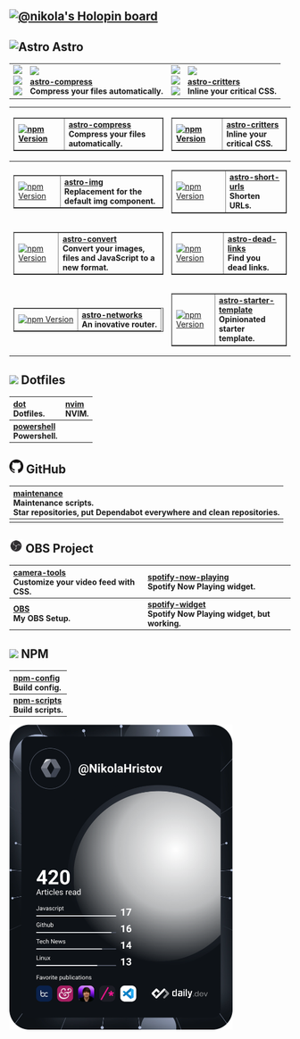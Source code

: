 ## <a href="https://holopin.io/@nikola"><picture><img alt="@nikola's Holopin board" src="https://holopin.io/api/user/board?user=nikola" /></picture></a>

## <picture><source media="(prefers-color-scheme: dark)" srcset="https://astro.build/assets/press/logomark-dark.svg"><source media="(prefers-color-scheme: light)" srcset="https://astro.build/assets/press/logomark-light.svg"><img width="25" alt="Astro" src="https://astro.build/assets/press/logomark-light.svg"></picture> Astro

<table>
	<tr>
		<td>
			<img src="https://img.shields.io/github/workflow/status/astro-community/astro-compress/Node?label=Build&logo=node.js&logoColor=white&labelColor=black&logoWidth=15" /><br />
			<img src="https://img.shields.io/npm/v/astro-compress?label=version&logo=npm&color=black&logoColor=white&labelColor=black&logoWidth=15" /><br />
			<img src="https://img.shields.io/npm/dw/astro-compress?label=downloads&logo=npm&color=black&logoColor=white&labelColor=black&logoWidth=15" />
		</td>
		<td>
			<b>
				<img src="https://img.shields.io/github/stars/astro-community/astro-compress?label=stars&logo=github&color=black&logoColor=white&labelColor=black&logoWidth=15" /><br />
				<a href="https://npmjs.org/astro-compress">astro-compress</a>
				<br />
				Compress your files automatically.
			</b>
		</td>
		<td>
			<img src="https://img.shields.io/github/workflow/status/astro-community/astro-critters/Node?label=Build&logo=node.js&logoColor=white&labelColor=black&logoWidth=15" /><br />
			<img src="https://img.shields.io/npm/v/astro-critters?label=version&logo=npm&color=black&logoColor=white&labelColor=black&logoWidth=15" /><br />
			<img src="https://img.shields.io/npm/dw/astro-critters?label=downloads&logo=npm&color=black&logoColor=white&labelColor=black&logoWidth=15" />
		</td>
		<td>
			<b>
				<img src="https://img.shields.io/github/stars/astro-community/astro-critters?label=stars&logo=github&color=black&logoColor=white&labelColor=black&logoWidth=15" /><br />
				<a href="https://npmjs.org/astro-critters">astro-critters</a>
				<br />
				Inline your critical CSS.
			</b>
		</td>
	</tr>
</table>

| <table border="none"><tr><td valign="center">[![npm Version](https://img.shields.io/npm/v/astro-compress?label=version&logo=npm&color=black&logoColor=white&labelColor=black&logoWidth=15)][astro-compress]</td><td>**[astro-compress] <br /> Compress your files automatically.** </td></tr></table>                       | <table border="none"><tr><td valign="center">[![npm Version](https://img.shields.io/npm/v/astro-critters?label=version&logo=npm&color=black&logoColor=white&labelColor=black&logoWidth=15)][astro-critters]</td><td>**[astro-critters] <br /> Inline your critical CSS.** </td></tr></table>                             |
| :-------------------------------------------------------------------------------------------------------------------------------------------------------------------------------------------------------------------------------------------------------------------------------------------------------------------------- | :----------------------------------------------------------------------------------------------------------------------------------------------------------------------------------------------------------------------------------------------------------------------------------------------------------------------- |
| <table border="none"><tr><td valign="center">[![npm Version](https://img.shields.io/npm/v/astro-img?label=version&logo=npm&color=black&logoColor=white&labelColor=black&logoWidth=15)][astro-img]</td><td>**[astro-img] <br /> Replacement for the default img component.**</td></tr></table>                               | <table border="none"><tr><td valign="center">[![npm Version](https://img.shields.io/npm/v/astro-short-urls?label=version&logo=npm&color=black&logoColor=white&labelColor=black&logoWidth=15)][astro-short-urls]</td> <td> **[astro-short-urls] <br /> Shorten URLs.** </td></tr></table>                                 |
| <table border="none"><tr><td valign="center">[![npm Version](https://img.shields.io/npm/v/astro-convert?label=version&logo=npm&color=black&logoColor=white&labelColor=black&logoWidth=15)][astro-convert]</td><td> **[astro-convert] <br /> Convert your images, files and JavaScript to a new format.** </td></tr></table> | <table border="none"><tr><td valign="center"> [![npm Version](https://img.shields.io/npm/v/astro-dead-links?label=version&logo=npm&color=black&logoColor=white&labelColor=black&logoWidth=15)][astro-dead-links]</td><td>**[astro-dead-links] <br /> Find you dead links.** </td></tr></table>                           |
| <table border="none"><tr><td valign="center">[![npm Version](https://img.shields.io/npm/v/astro-networks?label=version&logo=npm&color=black&logoColor=white&labelColor=black&logoWidth=15)][astro-networks]</td><td>**[astro-networks] <br /> An inovative router.** </td></tr></table>                                     | <table border="none"><tr><td valign="center">[![npm Version](https://img.shields.io/npm/v/astro-starter-template?label=version&logo=npm&color=black&logoColor=white&labelColor=black&logoWidth=15)][astro-starter-template]</td><td> **[astro-starter-template] <br /> Opinionated starter template.**</td></tr></table> |

## <img src="https://raw.githubusercontent.com/jglovier/dotfiles-logo/master/dotfiles-logo-icon.png" width="16" /> Dotfiles

| **[dot] <br /> Dotfiles.**          | **[nvim] <br /> NVIM.** |
| :---------------------------------- | :---------------------- |
| **[powershell] <br /> Powershell.** |                         |

## <picture><source media="(prefers-color-scheme: dark)" srcset="https://raw.githubusercontent.com/nikolaxhristov/nikolaxhristov/main/.github/img/GitHub-Mark-Light-32px.png"><source media="(prefers-color-scheme: light)" srcset="https://raw.githubusercontent.com/nikolaxhristov/nikolaxhristov/main/.github/img/GitHub-Mark-32px.png"><img width="25" alt="GitHub" src="https://raw.githubusercontent.com/nikolaxhristov/nikolaxhristov/main/.github/img/GitHub-Mark-32px.png"></picture> GitHub

| **[maintenance] <br /> Maintenance scripts. <br />Star repositories, put Dependabot everywhere and clean repositories.** |
| :----------------------------------------------------------------------------------------------------------------------- |
|                                                                                                                          |

## <img src="https://raw.githubusercontent.com/nikolaxhristov/nikolaxhristov/main/.github/img/obs-logo.svg" width="24" height="24" /> OBS Project

| **[camera-tools] <br /> Customize your video feed with CSS.** | **[spotify-now-playing] <br /> Spotify Now Playing widget.**         |
| :------------------------------------------------------------ | :------------------------------------------------------------------- |
| **[OBS] <br /> My OBS Setup.**                                | **[spotify-widget] <br /> Spotify Now Playing widget, but working.** |

## <img src="https://raw.githubusercontent.com/npm/logos/master/npm%20square/n.svg" width="22" /> NPM

| **[npm-config] <br /> Build config.**   |
| :-------------------------------------- |
| **[npm-scripts] <br /> Build scripts.** |

<a href="https://app.daily.dev/nikolahristov"><img src="https://github.com/nikolaxhristov/nikolaxhristov/blob/main/devcard.svg?rev=hs2VsNVqDK" width="400" alt="Nikola's Dev Card"/></a>

[astro-compress]: https://github.com/Lightrix/astro-compress
[astro-convert]: https://github.com/Lightrix/astro-convert
[astro-critters]: https://github.com/Lightrix/astro-critters
[astro-dead-links]: https://github.com/Lightrix/astro-dead-links
[astro-img]: https://github.com/Lightrix/astro-img
[astro-networks]: https://github.com/Lightrix/astro-networks
[astro-short-urls]: https://github.com/Lightrix/astro-short-urls
[astro-starter-template]: https://github.com/Lightrix/astro-starter-template
[astro]: https://github.com/withastro/astro
[camera-tools]: https://github.com/nikolaxhristov/camera-tools
[dot]: https://github.com/nikolaxhristov/dot
[maintenance]: https://github.com/nikolaxhristov/maintenance
[npm-config]: https://github.com/Lightrix/npm/tree/main/config
[npm-scripts]: https://github.com/Lightrix/npm/tree/main/scripts
[nvim]: https://github.com/nikolaxhristov/nvim
[obs project]: https://github.com/obsproject/obs-studio
[obs]: https://github.com/nikolaxhristov/obs
[powershell]: https://github.com/nikolaxhristov/powershell
[zsh]: https://github.com/nikolaxhristov/zsh
[spotify-now-playing]: https://github.com/nikolaxhristov/spotify-now-playing
[spotify-widget]: https://github.com/nikolaxhristov/spotify-widget
[@yesmaintenance/scripts]: https://npmjs.org/@yesmaintenance/scripts

